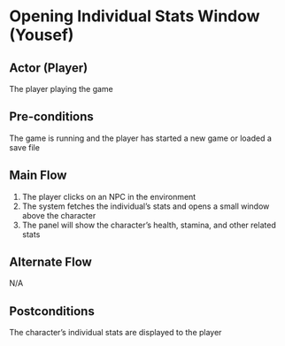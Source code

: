 
# Opening Individual Stats Window (Yousef)

## Actor (Player)

The player playing the game

## Pre-conditions

The game is running and the player has started a new game or loaded a save file

## Main Flow

1. The player clicks on an NPC in the environment
2. The system fetches the individual’s stats and opens a small window above the character
3. The panel will show the character’s health, stamina, and other related stats

## Alternate Flow

N/A

## Postconditions

The character’s individual stats are displayed to the player
